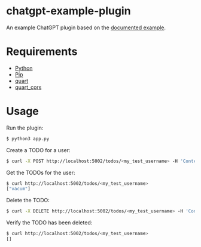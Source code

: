 # chatgpt-example-plugin
An example ChatGPT plugin based on the [documented example](https://platform.openai.com/docs/plugins/examples).

# Requirements
- [Python](https://www.python.org/downloads/)
- [Pip](https://pypi.org/project/pip/)
- [quart](https://pypi.org/project/quart/)
- [quart_cors](https://pypi.org/project/quart-cors/)

# Usage

Run the plugin:

```sh
$ python3 app.py
```

Create a TODO for a user:

```sh
$ curl -X POST http://localhost:5002/todos/<my_test_username> -H 'Content-Type: application/json' -d '{"todo": "vacum"}'
```

Get the TODOs for the user:

```sh
$ curl http://localhost:5002/todos/<my_test_username>
["vacum"]
```

Delete the TODO:

```sh
$ curl -X DELETE http://localhost:5002/todos/<my_test_username> -H 'Content-Type: application/json' -d '{"todo_idx": 0}'
```

Verify the TODO has been deleted:

```sh
$ curl http://localhost:5002/todos/<my_test_username>
[]
```
